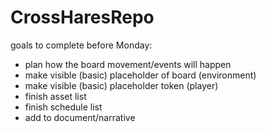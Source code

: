 # CrossHaresRepo


goals to complete before Monday:
- plan how the board movement/events will happen
- make visible (basic) placeholder of board (environment)
- make visible (basic) placeholder token (player)
- finish asset list
- finish schedule list 
- add to document/narrative